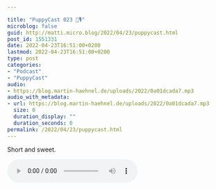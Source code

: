 ```yaml
---

title: "PuppyCast 023 🐶🎙"
microblog: false
guid: http://matti.micro.blog/2022/04/23/puppycast.html
post_id: 1551331
date: 2022-04-23T16:51:00+0200
lastmod: 2022-04-23T16:51:00+0200
type: post
categories:
- "Podcast"
- "PuppyCast"
audio:
- https://blog.martin-haehnel.de/uploads/2022/0a01dcada7.mp3
audio_with_metadata:
- url: https://blog.martin-haehnel.de/uploads/2022/0a01dcada7.mp3
  size: 0
  duration_display: ""
  duration_seconds: 0
permalink: /2022/04/23/puppycast.html
---
```

Short and sweet.

<audio controls="controls" src="https://blog.martin-haehnel.de/uploads/2022/0a01dcada7.mp3" preload="metadata" />
